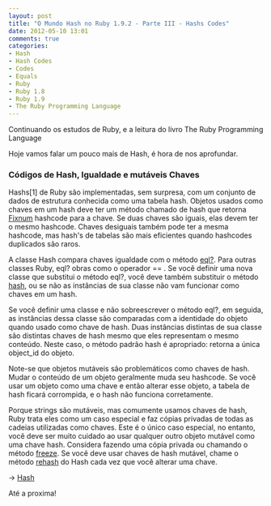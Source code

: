```yaml
---
layout: post
title: "O Mundo Hash no Ruby 1.9.2 - Parte III - Hashs Codes"
date: 2012-05-10 13:01
comments: true
categories:
- Hash
- Hash Codes
- Codes
- Equals
- Ruby
- Ruby 1.8
- Ruby 1.9
- The Ruby Programming Language
---
```

<!--more-->
<p>Continuando os estudos de Ruby, e a leitura do livro The Ruby Programming Language</p>
<p>Hoje vamos falar um pouco mais de Hash, é hora de nos aprofundar.</p>

<h3>Códigos de Hash, Igualdade e mutáveis Chaves</h3>

Hashs[1] de Ruby são implementadas, sem surpresa, com um conjunto de dados de
estrutura conhecida como uma tabela hash. Objetos usados como chaves em um hash deve ter um método chamado de hash que retorna <a href="http://www.ruby-doc.org/core-1.9.2/Fixnum.html">Fixnum</a> hashcode para a chave. Se duas chaves são iguais, elas devem ter o mesmo
hashcode. Chaves desiguais também pode ter a mesma hashcode, mas hash's de tabelas são mais eficientes quando hashcodes duplicados são raros.

A classe Hash compara chaves igualdade com o método <a href="http://www.ruby-doc.org/core-1.9.2/Hash.html#method-i-eql-3F">eql?</a>. Para
outras classes Ruby, eql? obras como o operador == . Se você definir uma nova classe que
substitui o método eql?, você deve também substituir o método <a href="http://www.ruby-doc.org/core-1.9.2/Hash.html#method-i-hash">hash</a>, ou se não as instâncias de sua classe não vam funcionar como chaves em um hash.

Se você definir uma classe e não sobreescrever o método eql?, em seguida, as instâncias dessa classe são
comparadas com a identidade do objeto quando usado como chave de hash. Duas instâncias distintas de sua classe são distintas chaves de hash mesmo que eles representam o mesmo conteúdo. Neste caso, o método padrão hash é apropriado: retorna a única object_id do objeto.

Note-se que objetos mutáveis ​​são problemáticos como chaves de hash. Mudar o conteúdo de um objeto geralmente muda seu hashcode. Se você usar um objeto como uma chave e então alterar esse objeto, a tabela de hash ficará corrompida, e o hash não funciona corretamente.

Porque strings são mutáveis, mas comumente usamos chaves de hash, Ruby trata eles como um caso especial e faz cópias privadas de todas as cadeias utilizadas como chaves. Este é o único caso especial, no entanto, você deve ser muito cuidado ao usar qualquer outro objeto mutável como uma chave hash. Considera fazendo uma cópia privada ou chamando o método <a href="http://ruby-doc.org/core-1.9.2/Object.html#method-i-freeze">freeze</a>.
Se você deve usar chaves de hash mutável, chame o método <a href="http://www.ruby-doc.org/core-1.9.2/Hash.html#method-i-rehash">rehash</a> do Hash cada vez que você alterar uma chave.

-> <a href="http://www.ruby-doc.org/core-1.9.2/Hash.html">Hash</a>

Até a proxima!